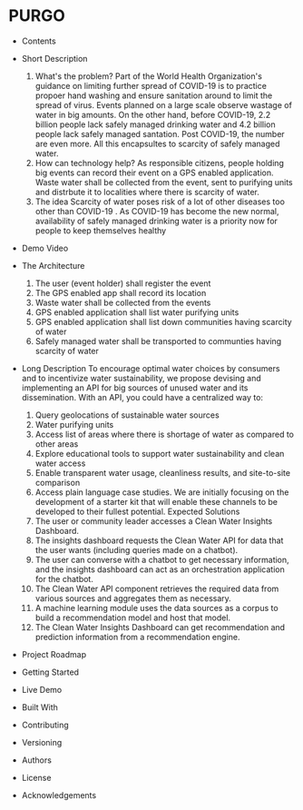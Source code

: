 # PURGO
- Contents
- Short Description
    1. What's the problem?
    Part of the World Health Organization's guidance on limiting further spread of COVID-19 is to practice propoer hand washing and ensure sanitation around to limit the spread of virus. Events planned on a large scale observe wastage of water in big amounts. On the other hand, before COVID-19, 2.2 billion people lack safely managed drinking water and 4.2 billion people lack safely managed santation. Post COVID-19, the number are even more. All this encapsultes to scarcity of safely managed water.
    2. How can technology help?
    As responsible citizens, people holding big events can record their event on a GPS enabled application. Waste water shall be collected from the event, sent to purifying units and distrbute it to localities where there is scarcity of water.
    3. The idea
    Scarcity of water poses risk of a lot of other diseases too other than COVID-19 . As COVID-19 has become the new normal, availability of safely managed drinking water is a priority now for people to keep themselves healthy
- Demo Video
- The Architecture
    1. The user (event holder) shall register the event
    2. The GPS enabled app shall record its location
    3. Waste water shall be collected from the events
    4. GPS enabled application shall list water purifying units
    5. GPS enabled application shall list down communities having scarcity of water
    6. Safely managed water shall be transported to communties having scarcity of water
- Long Description
    To encourage optimal water choices by consumers and to incentivize water sustainability, we propose devising and implementing an API for big sources of unused water and its dissemination. With an API, you could have a centralized way to:
    1. Query geolocations of sustainable water sources
    2. Water purifying units
    3. Access list of areas where there is shortage of water as compared to other areas
    2. Explore educational tools to support water sustainability and clean water access
    3. Enable transparent water usage, cleanliness results, and site-to-site comparison
    4. Access plain language case studies. We are initially focusing on the development of a starter kit that will enable these channels to be developed to their fullest potential.
    Expected Solutions	
    1. The user or community leader accesses a Clean Water Insights Dashboard.
    2. The insights dashboard requests the Clean Water API for data that the user wants (including queries made on a chatbot).
    3. The user can converse with a chatbot to get necessary information, and the insights dashboard can act as an orchestration application for the chatbot.
    4. The Clean Water API component retrieves the required data from various sources and aggregates them as necessary.
    5. A machine learning module uses the data sources as a corpus to build a recommendation model and host that model.
    6. The Clean Water Insights Dashboard can get recommendation and prediction information from a recommendation engine.

- Project Roadmap

- Getting Started
- Live Demo
- Built With
- Contributing
- Versioning
- Authors
- License
- Acknowledgements



